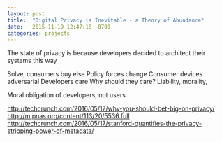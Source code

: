 ```yaml
---
layout: post
title:  "Digital Privacy is Inevitable - a Theory of Abundance"
date:   2015-11-19 12:47:18 -0700
categories: projects
---
```


The state of privacy is because developers decided to architect their systems this way

Solve, consumers buy else
Policy forces change
Consumer devices adversarial
Developers care
Why should they care? Liability, morality,

Moral obligation of developers, not users
[](http://robindoherty.com/2016/01/06/nothing-to-hide.html)

[](https://z.cash/blog/helloworld.html)

http://techcrunch.com/2016/05/17/why-you-should-bet-big-on-privacy/
http://m.pnas.org/content/113/20/5536.full
http://techcrunch.com/2016/05/17/stanford-quantifies-the-privacy-stripping-power-of-metadata/
